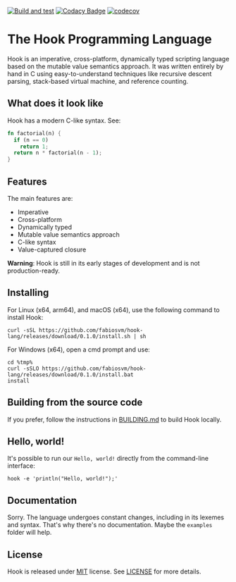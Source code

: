 
[![Build and test](https://github.com/fabiosvm/hook-lang/actions/workflows/build.yml/badge.svg)](https://github.com/fabiosvm/hook-lang/actions/workflows/build.yml)
[![Codacy Badge](https://app.codacy.com/project/badge/Grade/f2f1345083c1455683dabcf48b0ea6dd)](https://www.codacy.com/gh/fabiosvm/hook-lang/dashboard?utm_source=github.com&amp;utm_medium=referral&amp;utm_content=fabiosvm/hook-lang&amp;utm_campaign=Badge_Grade)
[![codecov](https://codecov.io/gh/fabiosvm/hook-lang/branch/main/graph/badge.svg?token=mkmMpfS1yu)](https://codecov.io/gh/fabiosvm/hook-lang)

# The Hook Programming Language

Hook is an imperative, cross-platform, dynamically typed scripting language based on the mutable value semantics approach. It was written entirely by hand in C using easy-to-understand techniques like recursive descent parsing, stack-based virtual machine, and reference counting.

## What does it look like

Hook has a modern C-like syntax. See:

```rust
fn factorial(n) {
  if (n == 0)
    return 1;
  return n * factorial(n - 1);
}
```

## Features

The main features are:

* Imperative
* Cross-platform
* Dynamically typed
* Mutable value semantics approach
* C-like syntax
* Value-captured closure

**Warning**: Hook is still in its early stages of development and is not production-ready.

## Installing

For Linux (x64, arm64), and macOS (x64), use the following command to install Hook:

```
curl -sSL https://github.com/fabiosvm/hook-lang/releases/download/0.1.0/install.sh | sh
```

For Windows (x64), open a cmd prompt and use: 

```
cd %tmp%
curl -sSLO https://github.com/fabiosvm/hook-lang/releases/download/0.1.0/install.bat
install
```

## Building from the source code

If you prefer, follow the instructions in [BUILDING.md](BUILDING.md) to build Hook locally.

## Hello, world!

It's possible to run our `Hello, world!` directly from the command-line interface:

```
hook -e 'println("Hello, world!");'
```

## Documentation

Sorry. The language undergoes constant changes, including in its lexemes and syntax. That's why there's no documentation.
Maybe the `examples` folder will help.

## License

Hook is released under [MIT](https://choosealicense.com/licenses/mit/) license.
See [LICENSE](LICENSE) for more details.
